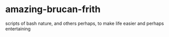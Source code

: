 # amazing-brucan-frith
scripts of bash nature, and others perhaps, to make life easier and perhaps entertaining
